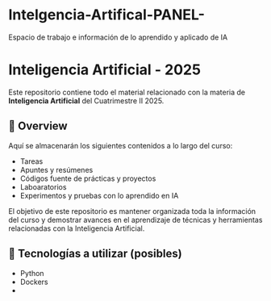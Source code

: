 # Intelgencia-Artifical-PANEL-
Espacio de trabajo e información de lo aprendido y aplicado de IA

# Inteligencia Artificial - 2025

Este repositorio contiene todo el material relacionado con la materia de **Inteligencia Artificial** del Cuatrimestre II 2025.

## 🧠 Overview

Aquí se almacenarán los siguientes contenidos a lo largo del curso:

- Tareas 
- Apuntes y resúmenes
- Códigos fuente de prácticas y proyectos
- Laboaratorios
- Experimentos y pruebas con lo aprendido en IA

El objetivo de este repositorio es mantener organizada toda la información del curso y demostrar avances en el aprendizaje de técnicas y herramientas relacionadas con la Inteligencia Artificial.

## 🚀 Tecnologías a utilizar (posibles)

- Python
- Dockers
- 
